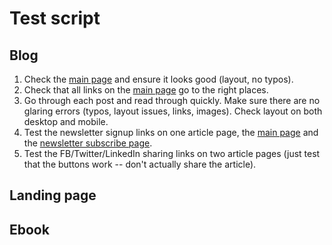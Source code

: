 # Test script

## Blog

1. Check the [main page](https://datapastry.com/blog/) and ensure it looks good (layout, no typos).
1. Check that all links on the [main page](https://datapastry.com/blog/) go to the right places.
1. Go through each post and read through quickly. Make sure there are no glaring errors (typos, layout issues, links, images). Check layout on both desktop and mobile.
1. Test the newsletter signup links on one article page, the [main page](https://datapastry.com/blog/) and the [newsletter subscribe page](https://datapastry.com/blog/subscribe.html).
1. Test the FB/Twitter/LinkedIn sharing links on two article pages (just test that the buttons work -- don't actually share the article).

## Landing page


## Ebook
